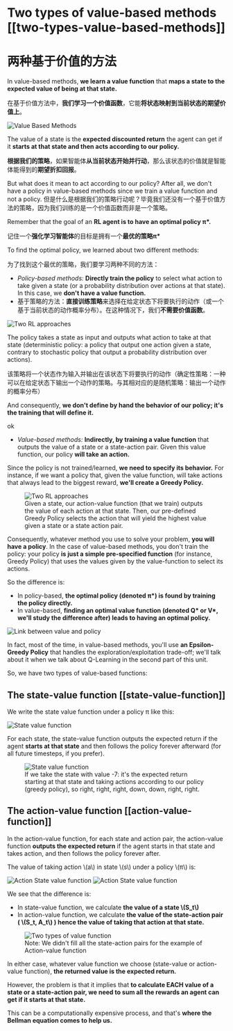 # Two types of value-based methods [[two-types-value-based-methods]]

# 两种基于价值的方法

In value-based methods, **we learn a value function** that **maps a state to the expected value of being at that state.**

在基于价值方法中，**我们学习一个价值函数**，它能**将状态映射到当前状态的期望价值上**。

<img src="https://huggingface.co/datasets/huggingface-deep-rl-course/course-images/resolve/main/en/unit3/vbm-1.jpg" alt="Value Based Methods"/>

The value of a state is the **expected discounted return** the agent can get if it **starts at that state and then acts according to our policy.**

**根据我们的策略**，如果智能体**从当前状态开始并行动**，那么该状态的价值就是智能体能得到的**期望折扣回报**。

<Tip>
But what does it mean to act according to our policy? After all, we don't have a policy in value-based methods since we train a value function and not a policy.
</Tip>

<Tip>
但是什么是根据我们的策略行动呢？毕竟我们还没有一个基于价值方法的策略，因为我们训练的是一个价值函数而非是一个策略。
</Tip>

Remember that the goal of an **RL agent is to have an optimal policy π\*.**

记住一个**强化学习智能体**的目标是拥有一个**最优的策略π\***

To find the optimal policy, we learned about two different methods:

为了找到这个最优的策略，我们要学习两种不同的方法：

- *Policy-based methods:* **Directly train the policy** to select what action to take given a state (or a probability distribution over actions at that state). In this case, we **don't have a value function.**
- 基于策略的方法：**直接训练策略**来选择在给定状态下将要执行的动作（或一个基于当前状态的动作概率分布）。在这种情况下，我们**不需要价值函数**。

<img src="https://huggingface.co/datasets/huggingface-deep-rl-course/course-images/resolve/main/en/unit3/two-approaches-2.jpg" alt="Two RL approaches"/>

The policy takes a state as input and outputs what action to take at that state (deterministic policy: a policy that output one action given a state, contrary to stochastic policy that output a probability distribution over actions).

该策略将一个状态作为输入并输出在该状态下将要执行的动作（确定性策略：一种可以在给定状态下输出一个动作的策略。与其相对应的是随机策略：输出一个动作的概率分布）

And consequently, **we don't define by hand the behavior of our policy; it's the training that will define it.**

ok

- *Value-based methods:* **Indirectly, by training a value function** that outputs the value of a state or a state-action pair. Given this value function, our policy **will take an action.**

Since the policy is not trained/learned, **we need to specify its behavior.** For instance, if we want a policy that, given the value function, will take actions that always lead to the biggest reward, **we'll create a Greedy Policy.**

<figure>
  <img src="https://huggingface.co/datasets/huggingface-deep-rl-course/course-images/resolve/main/en/unit3/two-approaches-3.jpg" alt="Two RL approaches"/>
  <figcaption>Given a state, our action-value function (that we train) outputs the value of each action at that state. Then, our pre-defined Greedy Policy selects the action that will yield the highest value given a state or a state action pair.</figcaption>
</figure>


Consequently, whatever method you use to solve your problem, **you will have a policy**. In the case of value-based methods, you don't train the policy: your policy **is just a simple pre-specified function** (for instance, Greedy Policy) that uses the values given by the value-function to select its actions.

So the difference is:

- In policy-based, **the optimal policy (denoted π\*) is found by training the policy directly.**
- In value-based, **finding an optimal value function (denoted Q\* or V\*, we'll study the difference after) leads to having an optimal policy.**

<img src="https://huggingface.co/datasets/huggingface-deep-rl-course/course-images/resolve/main/en/unit3/link-value-policy.jpg" alt="Link between value and policy"/>

In fact, most of the time, in value-based methods, you'll use **an Epsilon-Greedy Policy** that handles the exploration/exploitation trade-off; we'll talk about it when we talk about Q-Learning in the second part of this unit.


So, we have two types of value-based functions:

## The state-value function [[state-value-function]]

We write the state value function under a policy π like this:

<img src="https://huggingface.co/datasets/huggingface-deep-rl-course/course-images/resolve/main/en/unit3/state-value-function-1.jpg" alt="State value function"/>

For each state, the state-value function outputs the expected return if the agent **starts at that state** and then follows the policy forever afterward (for all future timesteps, if you prefer).

<figure>
<img src="https://huggingface.co/datasets/huggingface-deep-rl-course/course-images/resolve/main/en/unit3/state-value-function-2.jpg" alt="State value function"/>
  <figcaption>If we take the state with value -7: it's the expected return starting at that state and taking actions according to our policy (greedy policy), so right, right, right, down, down, right, right.</figcaption>
</figure>


## The action-value function [[action-value-function]]

In the action-value function, for each state and action pair, the action-value function **outputs the expected return** if the agent starts in that state and takes action, and then follows the policy forever after.

The value of taking action \\(a\\) in state \\(s\\) under a policy \\(π\\) is:

<img src="https://huggingface.co/datasets/huggingface-deep-rl-course/course-images/resolve/main/en/unit3/action-state-value-function-1.jpg" alt="Action State value function"/>
<img src="https://huggingface.co/datasets/huggingface-deep-rl-course/course-images/resolve/main/en/unit3/action-state-value-function-2.jpg" alt="Action State value function"/>


We see that the difference is:

- In state-value function, we calculate **the value of a state \\(S_t\\)**
- In action-value function, we calculate **the value of the state-action pair ( \\(S_t, A_t\\) ) hence the value of taking that action at that state.**

<figure>
  <img src="https://huggingface.co/datasets/huggingface-deep-rl-course/course-images/resolve/main/en/unit3/two-types.jpg" alt="Two types of value function"/>
  <figcaption>
Note: We didn't fill all the state-action pairs for the example of Action-value function</figcaption>
</figure>


In either case, whatever value function we choose (state-value or action-value function), **the returned value is the expected return.**

However, the problem is that it implies that **to calculate EACH value of a state or a state-action pair, we need to sum all the rewards an agent can get if it starts at that state.**

This can be a computationally expensive process, and that's **where the Bellman equation comes to help us.**